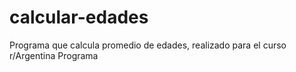 # calcular-edades
 Programa que calcula promedio de edades, realizado para el curso r/Argentina Programa
